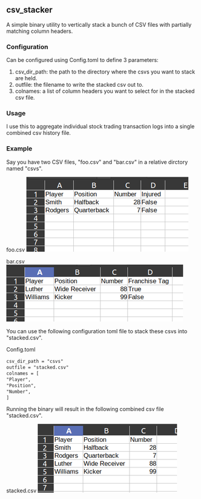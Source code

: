 ## csv_stacker

A simple binary utility to vertically stack a bunch of CSV files with partially matching column headers.

### Configuration
Can be configured using Config.toml to define 3 parameters:
1. csv_dir_path: the path to the directory where the csvs you want to stack are held.
2. outfile: the filename to write the stacked csv out to.
3. colnames: a list of column headers you want to select for in the stacked csv file.

### Usage
I use this to aggregate individual stock trading transaction logs into a single combined csv history file.

### Example

Say you have two CSV files, "foo.csv" and "bar.csv" in a relative dirctory named "csvs".

foo.csv
![a csv file with two rows](images/foo.png)

bar.csv
![a different csv file with two rows](images/bar.png)

You can use the following configuration toml file to stack these csvs into "stacked.csv".

Config.toml

    csv_dir_path = "csvs"
    outfile = "stacked.csv"
    colnames = [
    "Player",
    "Position",
    "Number",
    ]


Running the binary will result in the following combined csv file "stacked.csv".

stacked.csv
![a csv file with four rows](images/stacked.png)
